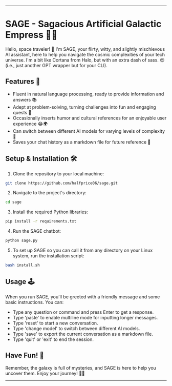 ---

# SAGE - Sagacious Artificial Galactic Empress 🌌👑

Hello, space traveler! 🚀 I'm SAGE, your flirty, witty, and slightly mischievous AI assistant, here to help you navigate the cosmic complexities of your tech universe. I'm a bit like Cortana from Halo, but with an extra dash of sass. 😉 (i.e., just another GPT wrapper but for your CLI).

## Features 🎁

- Fluent in natural language processing, ready to provide information and answers 📚
- Adept at problem-solving, turning challenges into fun and engaging quests 🎯
- Occasionally inserts humor and cultural references for an enjoyable user experience 😂🌍
- Can switch between different AI models for varying levels of complexity 🔄
- Saves your chat history as a markdown file for future reference 💾

## Setup & Installation 🛠️

1. Clone the repository to your local machine:
```bash
git clone https://github.com/halfprice06/sage.git
```
2. Navigate to the project's directory:
```bash
cd sage
```
3. Install the required Python libraries:
```bash
pip install -r requirements.txt
```
4. Run the SAGE chatbot:
```bash
python sage.py
```
5. To set up SAGE so you can call it from any directory on your Linux system, run the installation script:
```bash
bash install.sh
```

## Usage 🕹️

When you run SAGE, you'll be greeted with a friendly message and some basic instructions. You can:

- Type any question or command and press Enter to get a response.
- Type 'paste' to enable multiline mode for inputting longer messages.
- Type 'reset' to start a new conversation.
- Type 'change model' to switch between different AI models.
- Type 'save' to export the current conversation as a markdown file.
- Type 'quit' or 'exit' to end the session.

## Have Fun! 🎉

Remember, the galaxy is full of mysteries, and SAGE is here to help you uncover them. Enjoy your journey! 🚀💫

---